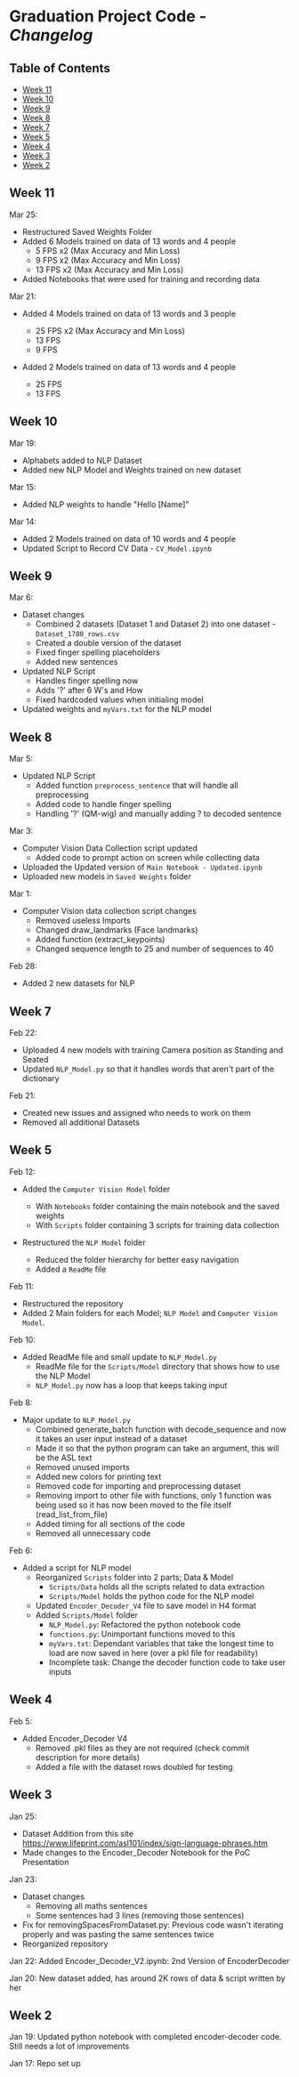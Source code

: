 # Graduation Project Code - *Changelog* <!-- omit in toc -->

## Table of Contents <!-- omit in toc -->

- [Week 11](#week-11)
- [Week 10](#week-10)
- [Week 9](#week-9)
- [Week 8](#week-8)
- [Week 7](#week-7)
- [Week 5](#week-5)
- [Week 4](#week-4)
- [Week 3](#week-3)
- [Week 2](#week-2)

## Week 11

Mar 25:

- Restructured Saved Weights Folder
- Added 6 Models trained on data of 13 words and 4 people
  - 5 FPS x2 (Max Accuracy and Min Loss)
  - 9 FPS x2 (Max Accuracy and Min Loss)
  - 13 FPS x2 (Max Accuracy and Min Loss)
- Added Notebooks that were used for training and recording data

Mar 21:

- Added 4 Models trained on data of 13 words and 3 people
  - 25 FPS x2 (Max Accuracy and Min Loss)
  - 13 FPS
  - 9 FPS

- Added 2 Models trained on data of 13 words and 4 people
  - 25 FPS
  - 13 FPS

## Week 10

Mar 19:

- Alphabets added to NLP Dataset
- Added new NLP Model and Weights trained on new dataset

Mar 15:

- Added NLP weights to handle "Hello [Name]"

Mar 14:

- Added 2 Models trained on data of 10 words and 4 people
- Updated Script to Record CV Data - `CV_Model.ipynb`

## Week 9

Mar 6:

- Dataset changes
  - Combined 2 datasets (Dataset 1 and Dataset 2) into one dataset - `Dataset_1780_rows.csv`
  - Created a double version of the dataset
  - Fixed finger spelling placeholders
  - Added new sentences
- Updated NLP Script
  - Handles finger spelling now
  - Adds '?' after 6 W's and How
  - Fixed hardcoded values when initialing model
- Updated weights and `myVars.txt` for the NLP model

## Week 8

Mar 5:

- Updated NLP Script
  - Added function `preprocess_sentence` that will handle all preprocessing
  - Added code to handle finger spelling
  - Handling '?' (QM-wig) and manually adding ? to decoded sentence

Mar 3:

- Computer Vision Data Collection script updated
  - Added code to prompt action on screen while collecting data
- Uploaded the Updated version of `Main Notebook - Updated.ipynb`
- Uploaded new models in `Saved Weights` folder

Mar 1:

- Computer Vision data collection script changes
  - Removed useless Imports
  - Changed draw_landmarks (Face landmarks)
  - Added function (extract_keypoints)
  - Changed sequence length to 25 and number of sequences to 40

Feb 28:

- Added 2 new datasets for NLP

## Week 7

Feb 22:

- Uploaded 4 new models with training Camera position as Standing and Seated
- Updated `NLP_Model.py` so that it handles words that aren't part of the dictionary

Feb 21:

- Created new issues and assigned who needs to work on them
- Removed all additional Datasets

## Week 5

Feb 12:

- Added the `Computer Vision Model` folder
  - With `Notebooks` folder containing the main notebook and the saved weights
  - With `Scripts` folder containing 3 scripts for training data collection

- Restructured the `NLP Model` folder
  - Reduced the folder hierarchy for better easy navigation
  - Added a `ReadMe` file

Feb 11:

- Restructured the repository
- Added 2 Main folders for each Model; `NLP Model` and `Computer Vision Model`.

Feb 10:

- Added ReadMe file and small update to `NLP_Model.py`
  - ReadMe file for the `Scripts/Model` directory that shows how to use the NLP Model
  - `NLP_Model.py` now has a loop that keeps taking input

Feb 8:

- Major update to `NLP_Model.py`
  - Combined generate_batch function with decode_sequence and now it takes an user input instead of a dataset
  - Made it so that the python program can take an argument, this will be the ASL text
  - Removed unused imports
  - Added new colors for printing text
  - Removed code for importing and preprocessing dataset
  - Removing import to other file with functions, only 1 function was being used so it has now been moved to the file itself (read_list_from_file)
  - Added timing for all sections of the code
  - Removed all unnecessary code

Feb 6:

- Added a script for NLP model
  - Reorganized `Scripts` folder into 2 parts; Data & Model
    - `Scripts/Data` holds all the scripts related to data extraction
    - `Scripts/Model` holds the python code for the NLP model
  - Updated `Encoder_Decoder_V4` file to  save model in H4 format
  - Added `Scripts/Model` folder
    - `NLP_Model.py`: Refactored the python notebook code
    - `functions.py`: Unimportant functions moved to this
    - `myVars.txt`: Dependant variables that take the longest time to load are now saved in here (over a pkl file for readability)
    - Incomplete task: Change the decoder function code to take user inputs

## Week 4

Feb 5:

- Added Encoder_Decoder V4
  - Removed .pkl files as they are not required (check commit description for more details)
  - Added a file with the dataset rows doubled for testing

## Week 3

Jan 25:

- Dataset Addition from this site <https://www.lifeprint.com/asl101/index/sign-language-phrases.htm>
- Made changes to the Encoder_Decoder Notebook for the PoC Presentation

Jan 23:

- Dataset changes
  - Removing all maths sentences
  - Some sentences had 3 lines (removing those sentences)
- Fix for removingSpacesFromDataset.py: Previous code wasn't iterating properly and was pasting the same sentences twice
- Reorganized repository

Jan 22: Added Encoder_Decoder_V2.ipynb: 2nd Version of EncoderDecoder

Jan 20: New dataset added, has around 2K rows of data & script written by her

## Week 2

Jan 19: Updated python notebook with completed encoder-decoder code. Still needs a lot of improvements

Jan 17: Repo set up
